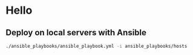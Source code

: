 # Hello

## Deploy on local servers with Ansible


```sh
./ansible_playbooks/ansible_playbook.yml -i ansible_playbooks/hosts
```

